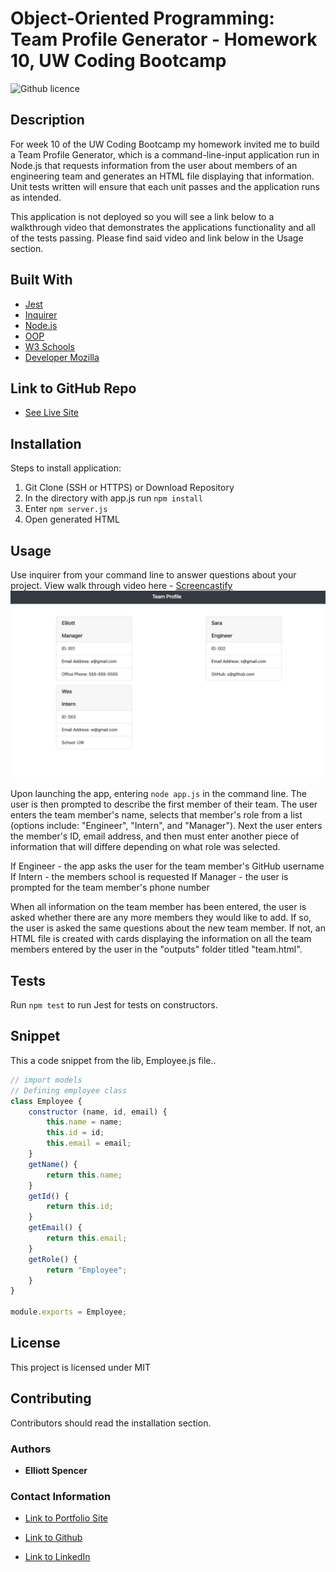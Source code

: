 # Object-Oriented Programming: Team Profile Generator - Homework 10, UW Coding Bootcamp

![Github licence](http://img.shields.io/badge/license-MIT-blue.svg)

## Description

For week 10 of the UW Coding Bootcamp my homework invited me to build a Team Profile Generator, which is a command-line-input application run in Node.js that requests information from the user about members of an engineering team and generates an HTML file displaying that information. Unit tests written will ensure that each unit passes and the application runs as intended.

This application is not deployed so you will see a link below to a walkthrough video that demonstrates the applications functionality and all of the tests passing. Please find said video and link below in the Usage section.

## Built With

* [Jest](https://www.npmjs.com/package/jest)
* [Inquirer](https://www.npmjs.com/package/inquirer)
* [Node.js](https://nodejs.org/en/)
* [OOP](https://www.freecodecamp.org/news/object-oriented-programming-concepts-21bb035f7260/)
* [W3 Schools](https://www.w3schools.com/nodejs/nodejs_filesystem.asp)
* [Developer Mozilla](https://developer.mozilla.org)

## Link to GitHub Repo

* [See Live Site](https://github.com/spencee1315/hw_10)

## Installation 

Steps to install application:

1. Git Clone (SSH or HTTPS) or Download Repository
2. In the directory with app.js run `npm install`
3. Enter `npm server.js`
4. Open generated HTML

## Usage 

Use inquirer from your command line to answer questions about your project.
View walk through video here - [Screencastify](https://drive.google.com/file/d/1FI_s1k2mU1kK21aeDuGarcslz7457XU-/view)<br>
<img src="Assets/HW_WK10_Team_Screenshot.png">

Upon launching the app, entering `node app.js` in the command line. The user is then prompted to describe the first member of their team. The user enters the team member's name, selects that member's role from a list (options include: "Engineer", "Intern", and "Manager"). Next the user enters the member's ID, email address, and then must enter another piece of information that will differe depending on what role was selected. 

If Engineer - the app asks the user for the team member's GitHub username
If Intern - the members school is requested
If Manager - the user is prompted for the team member's phone number

When all information on the team member has been entered, the user is asked whether there are any more members they would like to add. If so, the user is asked the same questions about the new team member. If not, an HTML file is created with cards displaying the information on all the team members entered by the user in the "outputs" folder titled "team.html".

## Tests
Run `npm test` to run Jest for tests on constructors.

## Snippet
This a code snippet from the lib, Employee.js file..

```javascript
// import models
// Defining employee class
class Employee {
    constructor (name, id, email) {
        this.name = name;
        this.id = id;
        this.email = email;
    }
    getName() {
        return this.name;
    }
    getId() {
        return this.id;
    }
    getEmail() {
        return this.email;
    }
    getRole() {
        return "Employee";
    }
}

module.exports = Employee;
```

## License 
This project is licensed under MIT

## Contributing 
Contributors should read the installation section. 

### Authors

* **Elliott Spencer**

### Contact Information

* [Link to Portfolio Site](https://spencee1315.github.io/hw_wk2/)

* [Link to Github](https://github.com/spencee1315)

* [Link to LinkedIn](https://www.linkedin.com/in/elliott-spencer-886a9818/)